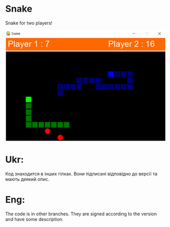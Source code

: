 # Snake
Snake for two players!

![alt text](photos/game.png "Game")

# Ukr:
Код знаходится в інших гілках. Вони підписані відповідно 
до версії та мають деякий опис.
# Eng:
The code is in other branches. They are signed according 
to the version and have some description.
